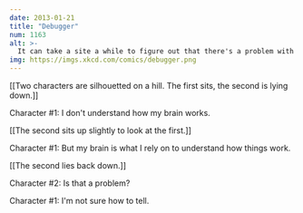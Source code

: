 ```yaml
---
date: 2013-01-21
title: "Debugger"
num: 1163
alt: >-
  It can take a site a while to figure out that there's a problem with their 'report a bug' form.
img: https://imgs.xkcd.com/comics/debugger.png
---
```

[[Two characters are silhouetted on a hill. The first sits, the second is lying down.]]

Character #1: I don't understand how my brain works. 

[[The second sits up slightly to look at the first.]]

Character #1: But my brain is what I rely on to understand how things work. 

[[The second lies back down.]]

Character #2: Is that a problem? 

Character #1: I'm not sure how to tell. 

